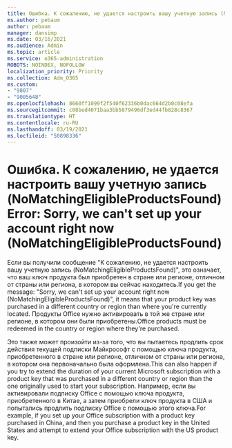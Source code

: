```yaml
---
title: Ошибка. К сожалению, не удается настроить вашу учетную запись (NoMatchingEligibleProductsFound)
ms.author: pebaum
author: pebaum
manager: dansimp
ms.date: 03/16/2021
ms.audience: Admin
ms.topic: article
ms.service: o365-administration
ROBOTS: NOINDEX, NOFOLLOW
localization_priority: Priority
ms.collection: Adm_O365
ms.custom:
- "9807"
- "9005648"
ms.openlocfilehash: 8660ff1099f2f540f62336b0dac664d2b0c08efa
ms.sourcegitcommit: c08bed4071baa3bb5879496df3ed44fb828c8367
ms.translationtype: HT
ms.contentlocale: ru-RU
ms.lasthandoff: 03/19/2021
ms.locfileid: "50898336"
---
```

# <a name="error-sorry-we-cant-set-up-your-account-right-now-nomatchingeligibleproductsfound"></a><span data-ttu-id="2cd11-102">Ошибка. К сожалению, не удается настроить вашу учетную запись (NoMatchingEligibleProductsFound)</span><span class="sxs-lookup"><span data-stu-id="2cd11-102">Error: Sorry, we can't set up your account right now (NoMatchingEligibleProductsFound)</span></span>

<span data-ttu-id="2cd11-103">Если вы получили сообщение "К сожалению, не удается настроить вашу учетную запись (NoMatchingEligibleProductsFound)", это означает, что ваш ключ продукта был приобретен в стране или регионе, отличном от страны или региона, в котором вы сейчас находитесь.</span><span class="sxs-lookup"><span data-stu-id="2cd11-103">If you get the message: "Sorry, we can't set up your account right now (NoMatchingEligibleProductsFound)", it means that your product key was purchased in a different country or region than where you're currently located.</span></span> <span data-ttu-id="2cd11-104">Продукты Office нужно активировать в той же стране или регионе, в котором они были приобретены.</span><span class="sxs-lookup"><span data-stu-id="2cd11-104">Office products must be redeemed in the country or region where they're purchased.</span></span>

<span data-ttu-id="2cd11-105">Это также может произойти из-за того, что вы пытаетесь продлить срок действия текущей подписки Майкрософт с помощью ключа продукта, приобретенного в стране или регионе, отличном от страны или региона, в котором она первоначально была оформлена.</span><span class="sxs-lookup"><span data-stu-id="2cd11-105">This can also happen if you try to extend the duration of your current Microsoft subscription with a product key that was purchased in a different country or region than the one originally used to start your subscription.</span></span> <span data-ttu-id="2cd11-106">Например, если вы активировали подписку Office с помощью ключа продукта, приобретенного в Китае, а затем приобрели ключ продукта в США и попытались продлить подписку Office с помощью этого ключа.</span><span class="sxs-lookup"><span data-stu-id="2cd11-106">For example, if you set up your Office subscription with a product key purchased in China, and then you purchase a product key in the United States and attempt to extend your Office subscription with the US product key.</span></span>